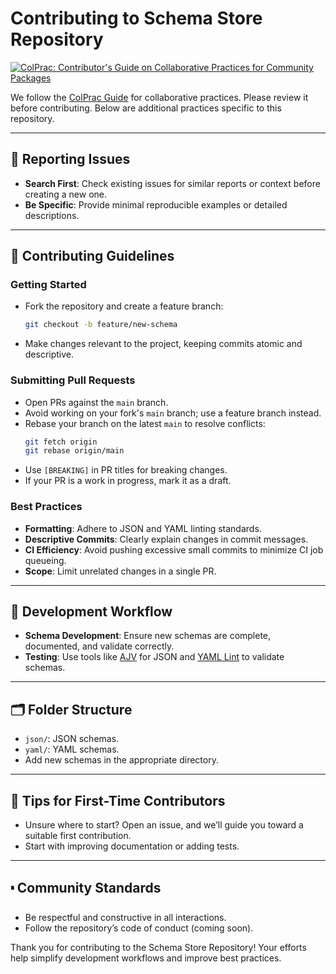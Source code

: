 # Contributing to Schema Store Repository

[![ColPrac: Contributor's Guide on Collaborative Practices for Community Packages](https://img.shields.io/badge/ColPrac-Contributor's%20Guide-blueviolet)](https://github.com/SciML/ColPrac)

We follow the [ColPrac Guide](https://github.com/SciML/ColPrac) for collaborative practices. Please review it before contributing. Below are additional practices specific to this repository.

---

## 📜 Reporting Issues

- **Search First**: Check existing issues for similar reports or context before creating a new one.
- **Be Specific**: Provide minimal reproducible examples or detailed descriptions.

---

## 🚀 Contributing Guidelines

### Getting Started
- Fork the repository and create a feature branch:
  ```bash
  git checkout -b feature/new-schema
  ```
- Make changes relevant to the project, keeping commits atomic and descriptive.

### Submitting Pull Requests
- Open PRs against the `main` branch.
- Avoid working on your fork's `main` branch; use a feature branch instead.
- Rebase your branch on the latest `main` to resolve conflicts:
  ```bash
  git fetch origin
  git rebase origin/main
  ```
- Use `[BREAKING]` in PR titles for breaking changes.
- If your PR is a work in progress, mark it as a draft.

### Best Practices
- **Formatting**: Adhere to JSON and YAML linting standards.
- **Descriptive Commits**: Clearly explain changes in commit messages.
- **CI Efficiency**: Avoid pushing excessive small commits to minimize CI job queueing.
- **Scope**: Limit unrelated changes in a single PR.

---

## 🔧 Development Workflow

- **Schema Development**: Ensure new schemas are complete, documented, and validate correctly.
- **Testing**: Use tools like [AJV](https://ajv.js.org/) for JSON and [YAML Lint](https://yaml-lint.com/) to validate schemas.

---

## 🗂 Folder Structure

- `json/`: JSON schemas.
- `yaml/`: YAML schemas.
- Add new schemas in the appropriate directory.

---

## 🌟 Tips for First-Time Contributors

- Unsure where to start? Open an issue, and we’ll guide you toward a suitable first contribution.
- Start with improving documentation or adding tests.

---

## 🢞 Community Standards

- Be respectful and constructive in all interactions.
- Follow the repository’s code of conduct (coming soon).

Thank you for contributing to the Schema Store Repository! Your efforts help simplify development workflows and improve best practices.

